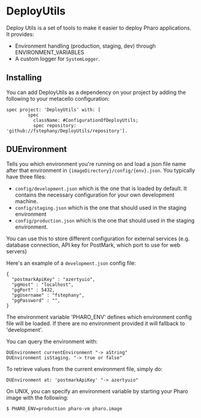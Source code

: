 # DeployUtils


Deploy Utils is a set of tools to make it easier to deploy Pharo applications. It
provides:

* Environment handling (production, staging, dev) through ENVIRONMENT_VARIABLES
* A custom logger for `SystemLogger`.


## Installing

You can add DeployUtils as a dependency on your project by adding the following
to your metacello configuration:

    spec project: 'DeployUtils' with: [
            spec
              className: #ConfigurationOfDeployUtils;
              spec repository: 'github://fstephany/DeployUtils/repository'].



## DUEnvironment

Tells you which environment you're running on and load a json file name after
that environment in `{imageDirectory}/config/{env}.json`. You typically have three
files:

* `config/development.json` which is the one that is loaded by default. It contains
  the necessary configuration for your own development machine.
* `config/staging.json` which is the one that should used in the staging environment
* `config/production.json` which is the one that should used in the staging environment.

You can use this to store different configuration for external services
(e.g. database connection, API key for PostMark, which port to use for web servers)

Here's an example of a `development.json` config file:

    {
      "postmarkApiKey" : "azertyuio",
      "pgHost" : "localhost",
      "pgPort" : 5432,
      "pgUsername" : "fstephany",
      "pgPassword" : "",
    }

The environment variable 'PHARO_ENV' defines which environment config file will be
loaded. If there are no environment provided it will fallback to 'development'.

You can query the environment with:

    DUEnvironment currentEnvironment "-> aString"
    DUEnvironment isStaging. "-> true or false"

To retrieve values from the current environment file, simply do:

    DUEnvironment at: 'postmarkApiKey' "-> azertyuio"

On UNIX, you can specify an environment variable by starting your Pharo image
with the following:

    $ PHARO_ENV=production pharo-vm pharo.image

